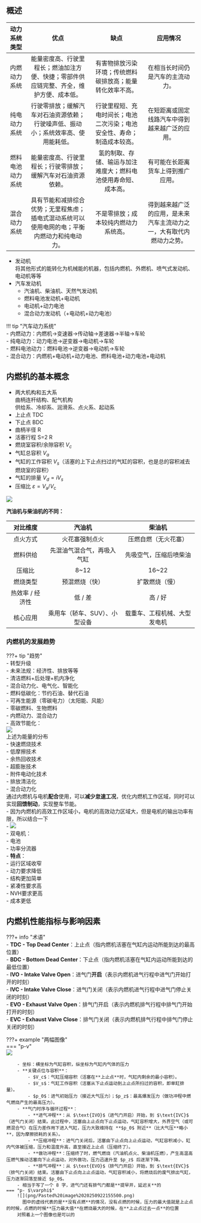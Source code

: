 ## 概述   

|  动力系统类型  |                       优点                       |                 缺点                  |                应用情况                |
| :------: | :--------------------------------------------: | :---------------------------------: | :--------------------------------: |
|  内燃动力系统  |  能量密度高、行驶里程长；燃油加注方便、快捷；零部件供应链完整、齐全，维护方便、成本低。   |    有害物排放污染环境；传统燃料碳排放高；能量转化效率不高。     |          在相当长时间仍是汽车的主流动力。          |
|  纯电动力系统  |    行驶零排放；缓解汽车对石油资源依赖；行驶噪声低、振动小；系统效率高、使用能耗低。    | 行驶里程短、充电时间长；电池二次污染；电池安全性、寿命；制造成本较高。 |      在短距离或固定线路汽车中得到越来越广泛的应用。       |
| 燃料电池动力系统 |         能量密度高、行驶里程长；行驶零排放；缓解汽车对石油资源依赖。         |   氢的制取、存储、输运与加注难度大；燃料电池使用寿命短、成本高。   |         有可能在长距离货车上得到推广应用。          |
|  混合动力系统  | 具有节能和减排综合优势；无里程焦虑；插电式混动系统可以使用电网的电；平衡内燃动力和纯电动力。 |         不是零排放；成本较纯内燃动力系统高。          | 得到越来越广泛的应用，是未来汽车主流动力之一，大有取代内燃动力之势。 |

- 发动机  
    将其他形式的能转化为机械能的机器，包括内燃机、外燃机、喷气式发动机、电动机等等
- 汽车发动机
    - 汽油机、柴油机、天然气发动机
    - 燃料电池发动机+电动机
    - 电动机+动力电池
    - 混合动力发动机（+电动机+动力电池）

!!! tip "汽车动力系统"  
    - 内燃动力：内燃机→变速器→传动轴→差速器→半轴→车轮  
    - 纯电动力：动力电池→逆变器→电动机→车轮  
    - 燃料电池动力：燃料电池→逆变器→电动机→车轮  
    - 混合动力：内燃机+电动机+动力电池、燃料电池+动力电池+电动机  

## 内燃机的基本概念  
- 两大机构和五大系  
    曲柄连杆结构、配气机构  
    供给系、冷却系、润滑系、点火系、起动系
- 上止点 TDC
- 下止点 BDC
- 曲柄半径 R
- 活塞行程 S=2 R
- 燃烧室容积/余隙容积 $V_c$
- 气缸总容积 $V_a$
- 气缸的工作容积 $V_s$（活塞的上下止点扫过的气缸的容积，也是总的容积减去燃烧室的容积）
- 气缸的排量 $V_d=iV_s$
- 压缩比 $\varepsilon=V_{\mathrm{a}}/V_{\mathrm{c}}$

![](png/Pasted%20image%2020250920170945.png)  

**汽油机与柴油机的不同：**

|   对比维度    |       汽油机        |      柴油机       |
| :-------: | :--------------: | :------------: |
|   点火方式    |     火花塞强制点火      |   压燃自燃（无火花塞）   |
|   燃料供给    |  先混油气混合气，再吸入气缸   |  先吸空气，压缩后喷柴油   |
|    压缩比    |       8~12       |     16~22      |
|   燃烧类型    |     预混燃烧（快）      |    扩散燃烧（慢）     |
| 热效率 / 经济性 |      低 / 差       |     高 / 好      |
|   核心应用    | 乘用车（轿车、SUV）、小型设备 | 载重车、工程机械、大型发电机 |

### 内燃机的发展趋势  
???+ tip "趋势"  
    - 转型升级  
        - 未来法规：经济性、排放等等  
        - 清洁燃料+后处理+机内净化  
        - 混合动力化、电气化、智能化  
    - 燃料低碳化：节约石油、替代石油  
        - 可再生能源（零碳电力）（太阳能、风能）  
        - 零碳燃料、生物燃料  
        - 内燃动力、混合动力  
    - 高效节能化：  
        ![](png/Pasted%20image%2020250922154625.png)  
        上述为能量的分布  
        - 快速燃烧技术  
        - 低摩擦技术  
        - 余热回收技术  
        - 超膨胀技术  
        - 附件电动化技术  
    - 排放清洁化  
    - 混合动力化  
        通过内燃机与电机**配合**使用，可以**减少怠速工况**，优化内燃机工作区域，同时可以实现**回馈制动**，实现整车节能。  
        - 因为内燃机的高效工作区域小，电机的高效动力区域大，但是电机的输出功率有限，所以结合一下  
        - ![](png/Pasted%20image%2020250922154911.png)  
        - 双电机：  
        - 电池  
        - 功率分流器  
        - **特点**：  
            - 运行区域收窄  
            - 动力要求降低  
            - 结构更加简单  
            - 紧凑性要求高  
            - NVH要求更高  
            - 成本更低

## 内燃机性能指标与影响因素  
???+ info "术语"  
    - **TDC - Top Dead Center**：上止点（指内燃机活塞在气缸内运动所能到达的最高位置）  
    - **BDC - Bottom Dead Center**：下止点（指内燃机活塞在气缸内运动所能到达的最低位置）  
    - **IVO - Intake Valve Open**：进气门**开启**（表示内燃机进气行程中进气门开始打开的时刻）  
    - **IVC - Intake Valve Close**：进气门关闭（表示内燃机进气行程中进气门停止关闭的时刻）  
    - **EVO - Exhaust Valve Open**：排气门开启（表示内燃机排气行程中排气门开始打开的时刻）  
    - **EVC - Exhaust Valve Close**：排气门关闭（表示内燃机排气行程中排气门停止关闭的时刻）

???+ example "两幅图像"  
    === "p-v"  
        ![](png/Pasted%20image%2020250922155341.png)     

        - 坐标：横坐标为气缸容积，纵坐标为气缸内气体的压力  
        - **关键点位与容积**：  
            - $V_c$：气缸压缩容积（活塞在**上止点**时，气缸内剩余的最小容积）。  
            - $V_s$：气缸工作容积（活塞从下止点运动到上止点所扫过的容积，即单缸排量）。  
            - $p_0$：进气初始压力（接近大气压力）；$p_z$：最高爆发压力（做功冲程中燃气燃烧产生的最高压力）。  
        - **气门时序与循环过程**：  
            - **进气冲程**：从 $\text{IVO}$（进气门开启）开始，到 $\text{IVC}$（进气门关闭）结束。此过程中，活塞由上止点向下止点运动，气缸容积增大，外界空气（或可燃混合气）在压力差作用下进入气缸，压力大致维持在 **$p_0$ 附近**（比大气压**略小**，因为摩擦损耗的关系）。  
            - **压缩冲程**：进气门关闭后，活塞由下止点向上止点运动，气缸容积减小，缸内气体被压缩，压力和温度升高，直至接近上止点（压缩终了）。  
            - **做功冲程**：压缩终了时，燃气燃烧（汽油机点火、柴油机压燃），产生高温高压燃气推动活塞向下止点运动，对外做功，压力迅速升至 $p_z$ 后逐渐下降。  
            - **排气冲程**：从 $\text{EVO}$（排气门开启）开始，到 $\text{EVC}$（排气门关闭）结束。活塞由下止点向上止点运动，气缸容积减小，将燃烧后的废气排出气缸，压力逐渐回落至接近 $p_0$。  
        - 相当于写了一个 8 字，进气门还有排气门都是**提早开，延迟关**的  
    === "p- $\varphi$"  
        ![](png/Pasted%20image%2020250922155500.png)  
          图中的虚线代表的是**没有点燃**的情况，没有点燃的时候，压力的最大值就是上止点的时候，点燃的时候**压力最大值**在燃烧最大的时候，在**上止点过去一点**的位置  
        对照着上一个图像也是可以的

